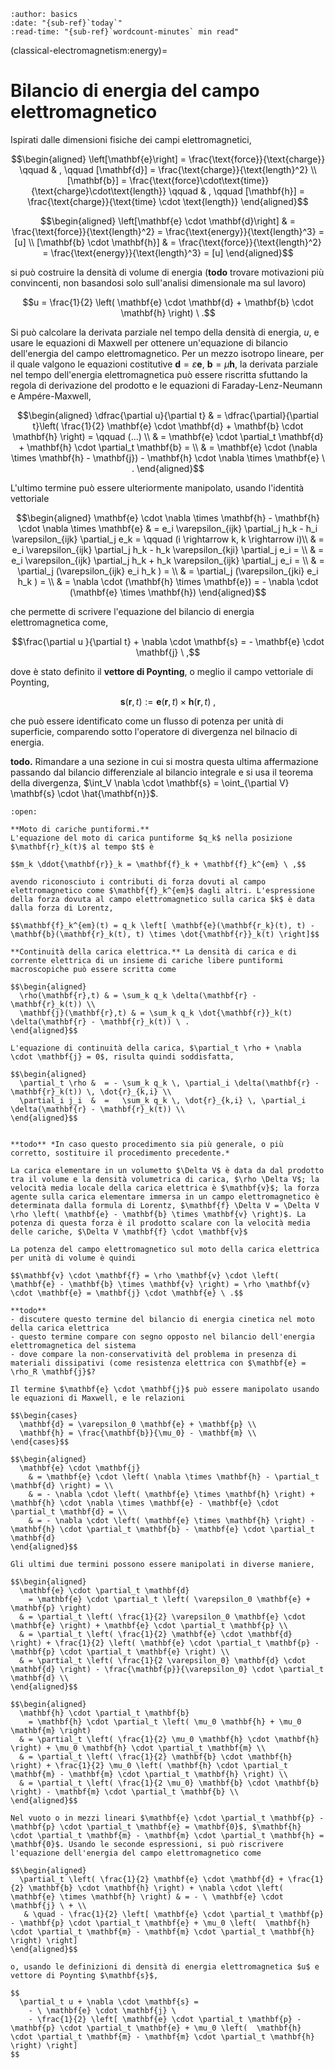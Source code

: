 ```{article-info}
:author: basics
:date: "{sub-ref}`today`"
:read-time: "{sub-ref}`wordcount-minutes` min read"
```

(classical-electromagnetism:energy)=
# Bilancio di energia del campo elettromagnetico

Ispirati dalle dimensioni fisiche dei campi elettromagnetici,

$$\begin{aligned}
\left[\mathbf{e}\right] = \frac{\text{force}}{\text{charge}} \qquad & , \qquad
[\mathbf{d}] = \frac{\text{charge}}{\text{length}^2} \\
[\mathbf{b}] = \frac{\text{force}\cdot\text{time}}{\text{charge}\cdot\text{length}} \qquad & , \qquad
[\mathbf{h}] = \frac{\text{charge}}{\text{time} \cdot \text{length}}
\end{aligned}$$
<!--$$[\varepsilon] = \frac{\text{charge}^2}{\text{force} \cdot \text{length}^2} = \frac{C^2}{N \ m^2}$$-->
<!--$$[\mu] = \frac{\text{charge}^2}{\text{force} \cdot \text{length}^2} = \frac{C^2}{N \ m^2}$$-->

$$\begin{aligned}
\left[\mathbf{e} \cdot \mathbf{d}\right] & = \frac{\text{force}}{\text{length}^2} = \frac{\text{energy}}{\text{length}^3} = [u] \\
[\mathbf{b} \cdot \mathbf{h}] & = \frac{\text{force}}{\text{length}^2} = \frac{\text{energy}}{\text{length}^3} = [u]
\end{aligned}$$

si può costruire la densità di volume di energia  (**todo** trovare motivazioni più convincenti, non basandosi solo sull'analisi dimensionale ma sul lavoro)

$$u = \frac{1}{2} \left( \mathbf{e} \cdot \mathbf{d} + \mathbf{b} \cdot \mathbf{h} \right) \ .$$

Si può calcolare la derivata parziale nel tempo della densità di energia, $u$, e usare le equazioni di Maxwell per ottenere un'equazione di bilancio dell'energia del campo elettromagnetico. Per un mezzo isotropo lineare, per il quale valgono le equazioni costitutive $\mathbf{d} = \varepsilon \mathbf{e}$, $\mathbf{b} = \mu \mathbf{h}$, la derivata parziale nel tempo dell'energia elettromagnetica può essere riscritta sfuttando la regola di derivazione del prodotto e le equazioni di Faraday-Lenz-Neumann e Ampére-Maxwell,

$$\begin{aligned}
\dfrac{\partial u}{\partial t} & = \dfrac{\partial}{\partial t}\left( \frac{1}{2} \mathbf{e} \cdot \mathbf{d} + \mathbf{b} \cdot \mathbf{h} \right) =  \qquad (...) \\
& = \mathbf{e} \cdot \partial_t \mathbf{d} + \mathbf{h} \cdot \partial_t \mathbf{b} = \\
& = \mathbf{e} \cdot (\nabla \times \mathbf{h} - \mathbf{j}) - \mathbf{h} \cdot \nabla \times \mathbf{e} \ .
\end{aligned}$$

L'ultimo termine può essere ulteriormente manipolato, usando l'identità vettoriale 

$$\begin{aligned}
\mathbf{e} \cdot \nabla \times \mathbf{h} - \mathbf{h} \cdot \nabla \times \mathbf{e} & = e_i \varepsilon_{ijk} \partial_j h_k - h_i \varepsilon_{ijk} \partial_j e_k = \qquad (i \rightarrow k, k \rightarrow i)\\
& = e_i \varepsilon_{ijk} \partial_j h_k - h_k \varepsilon_{kji} \partial_j e_i = \\
& = e_i \varepsilon_{ijk} \partial_j h_k + h_k \varepsilon_{ijk} \partial_j e_i = \\
& =  \partial_j (\varepsilon_{ijk} e_i  h_k ) = \\
& =  \partial_j (\varepsilon_{jki} e_i  h_k ) = \\
& = \nabla \cdot (\mathbf{h} \times \mathbf{e}) = - \nabla \cdot (\mathbf{e} \times \mathbf{h})
\end{aligned}$$

che permette di scrivere l'equazione del bilancio di energia elettromagnetica come,

$$\frac{\partial u }{\partial t} + \nabla \cdot \mathbf{s} = - \mathbf{e} \cdot \mathbf{j} \ ,$$

dove è stato definito il **vettore di Poynting**, o meglio il campo vettoriale di Poynting,

$$\mathbf{s}(\mathbf{r},t) := \mathbf{e}(\mathbf{r},t) \times \mathbf{h}(\mathbf{r},t) \ ,$$

che può essere identificato come un flusso di potenza per unità di superficie, comparendo sotto l'operatore di divergenza nel bilnacio di energia.

**todo.** Rimandare a una sezione in cui si mostra questa ultima affermazione passando dal bilancio differenziale al bilancio integrale e si usa il teorema della divergenza, $\int_V \nabla \cdot \mathbf{s} = \oint_{\partial V} \mathbf{s} \cdot \hat{\mathbf{n}}$.


```{dropdown} Bilancio di energia di cariche nel vuoto, o i materiali senza polarizzazione o magnetizzazione
:open:

**Moto di cariche puntiformi.**
L'equazione del moto di carica puntiforme $q_k$ nella posizione $\mathbf{r}_k(t)$ al tempo $t$ è

$$m_k \ddot{\mathbf{r}}_k = \mathbf{f}_k + \mathbf{f}_k^{em} \ ,$$

avendo riconosciuto i contributi di forza dovuti al campo elettromagnetico come $\mathbf{f}_k^{em}$ dagli altri. L'espressione della forza dovuta al campo elettromagnetico sulla carica $k$ è data dalla forza di Lorentz,

$$\mathbf{f}_k^{em}(t) = q_k \left[ \mathbf{e}(\mathbf{r_k}(t), t) - \mathbf{b}(\mathbf{r}_k(t), t) \times \dot{\mathbf{r}}_k(t) \right]$$

**Continuità della carica elettrica.** La densità di carica e di corrente elettrica di un insieme di cariche libere puntiformi macroscopiche può essere scritta come

$$\begin{aligned}
  \rho(\mathbf{r},t) & = \sum_k q_k \delta(\mathbf{r} - \mathbf{r}_k(t)) \\
  \mathbf{j}(\mathbf{r},t) & = \sum_k q_k \dot{\mathbf{r}}_k(t) \delta(\mathbf{r} - \mathbf{r}_k(t)) \ .
\end{aligned}$$

L'equazione di continuità della carica, $\partial_t \rho + \nabla \cdot \mathbf{j} = 0$, risulta quindi soddisfatta,

$$\begin{aligned}
  \partial_t \rho &  = - \sum_k q_k \, \partial_i \delta(\mathbf{r} - \mathbf{r}_k(t)) \, \dot{r}_{k,i} \\
  \partial_i j_i  &  =   \sum_k q_k \, \dot{r}_{k,i} \, \partial_i \delta(\mathbf{r} - \mathbf{r}_k(t)) \\
\end{aligned}$$

```




```{dropdown} Procedimento alternativo (e più generale?)

**todo** *In caso questo procedimento sia più generale, o più corretto, sostituire il procedimento precedente.*

La carica elementare in un volumetto $\Delta V$ è data da dal prodotto tra il volume e la densità volumetrica di carica, $\rho \Delta V$; la velocità media locale della carica elettrica è $\mathbf{v}$; la forza agente sulla carica elementare immersa in un campo elettromagnetico è determinata dalla formula di Lorentz, $\mathbf{f} \Delta V = \Delta V \rho \left( \mathbf{e} - \mathbf{b} \times \mathbf{v} \right)$. La potenza di questa forza è il prodotto scalare con la velocità media delle cariche, $\Delta V \mathbf{f} \cdot \mathbf{v}$

La potenza del campo elettromagnetico sul moto della carica elettrica per unità di volume è quindi 

$$\mathbf{v} \cdot \mathbf{f} = \rho \mathbf{v} \cdot \left( \mathbf{e} - \mathbf{b} \times \mathbf{v} \right) = \rho \mathbf{v} \cdot \mathbf{e} = \mathbf{j} \cdot \mathbf{e} \ .$$

**todo**
- discutere questo termine del bilancio di energia cinetica nel moto della carica elettrica
- questo termine compare con segno opposto nel bilancio dell'energia elettromagnetica del sistema
- dove compare la non-conservatività del problema in presenza di materiali dissipativi (come resistenza elettrica con $\mathbf{e} = \rho_R \mathbf{j}$?

Il termine $\mathbf{e} \cdot \mathbf{j}$ può essere manipolato usando le equazioni di Maxwell, e le relazioni

$$\begin{cases}
  \mathbf{d} = \varepsilon_0 \mathbf{e} + \mathbf{p} \\
  \mathbf{h} = \frac{\mathbf{b}}{\mu_0} - \mathbf{m} \\
\end{cases}$$

$$\begin{aligned}
  \mathbf{e} \cdot \mathbf{j} 
    & = \mathbf{e} \cdot \left( \nabla \times \mathbf{h} - \partial_t \mathbf{d} \right) = \\
    & = - \nabla \cdot \left( \mathbf{e} \times \mathbf{h} \right) + \mathbf{h} \cdot \nabla \times \mathbf{e} - \mathbf{e} \cdot \partial_t \mathbf{d} = \\
    & = - \nabla \cdot \left( \mathbf{e} \times \mathbf{h} \right) - \mathbf{h} \cdot \partial_t \mathbf{b} - \mathbf{e} \cdot \partial_t \mathbf{d} 
\end{aligned}$$

Gli ultimi due termini possono essere manipolati in diverse maniere,

$$\begin{aligned}
  \mathbf{e} \cdot \partial_t \mathbf{d}
    = \mathbf{e} \cdot \partial_t \left( \varepsilon_0 \mathbf{e} + \mathbf{p} \right) 
  & = \partial_t \left( \frac{1}{2} \varepsilon_0 \mathbf{e} \cdot \mathbf{e} \right) + \mathbf{e} \cdot \partial_t \mathbf{p} \\
  & = \partial_t \left( \frac{1}{2} \mathbf{e} \cdot \mathbf{d} \right) + \frac{1}{2} \left( \mathbf{e} \cdot \partial_t \mathbf{p} - \mathbf{p} \cdot \partial_t \mathbf{e} \right) \\
  & = \partial_t \left( \frac{1}{2 \varepsilon_0} \mathbf{d} \cdot \mathbf{d} \right) - \frac{\mathbf{p}}{\varepsilon_0} \cdot \partial_t \mathbf{d} \\
\end{aligned}$$

$$\begin{aligned}
  \mathbf{h} \cdot \partial_t \mathbf{b}
    = \mathbf{h} \cdot \partial_t \left( \mu_0 \mathbf{h} + \mu_0 \mathbf{m} \right) 
  & = \partial_t \left( \frac{1}{2} \mu_0 \mathbf{h} \cdot \mathbf{h} \right) + \mu_0 \mathbf{h} \cdot \partial_t \mathbf{m} \\
  & = \partial_t \left( \frac{1}{2} \mathbf{b} \cdot \mathbf{h} \right) + \frac{1}{2} \mu_0 \left( \mathbf{h} \cdot \partial_t \mathbf{m} - \mathbf{m} \cdot \partial_t \mathbf{h} \right) \\
  & = \partial_t \left( \frac{1}{2 \mu_0} \mathbf{b} \cdot \mathbf{b} \right) - \mathbf{m} \cdot \partial_t \mathbf{b} \\
\end{aligned}$$

Nel vuoto o in mezzi lineari $\mathbf{e} \cdot \partial_t \mathbf{p} - \mathbf{p} \cdot \partial_t \mathbf{e} = \mathbf{0}$, $\mathbf{h} \cdot \partial_t \mathbf{m} - \mathbf{m} \cdot \partial_t \mathbf{h} = \mathbf{0}$. Usando le seconde espressioni, si può riscrivere l'equazione dell'energia del campo elettromagnetico come

$$\begin{aligned}
  \partial_t \left( \frac{1}{2} \mathbf{e} \cdot \mathbf{d} + \frac{1}{2} \mathbf{b} \cdot \mathbf{h} \right) + \nabla \cdot \left( \mathbf{e} \times \mathbf{h} \right) & = - \ \mathbf{e} \cdot \mathbf{j} \ + \\
   & \quad - \frac{1}{2} \left[ \mathbf{e} \cdot \partial_t \mathbf{p} - \mathbf{p} \cdot \partial_t \mathbf{e} + \mu_0 \left(  \mathbf{h} \cdot \partial_t \mathbf{m} - \mathbf{m} \cdot \partial_t \mathbf{h} \right) \right]
\end{aligned}$$

o, usando le definizioni di densità di energia elettromagnetica $u$ e vettore di Poynting $\mathbf{s}$,

$$
  \partial_t u + \nabla \cdot \mathbf{s} =
    - \ \mathbf{e} \cdot \mathbf{j} \
    - \frac{1}{2} \left[ \mathbf{e} \cdot \partial_t \mathbf{p} - \mathbf{p} \cdot \partial_t \mathbf{e} + \mu_0 \left(  \mathbf{h} \cdot \partial_t \mathbf{m} - \mathbf{m} \cdot \partial_t \mathbf{h} \right) \right]
$$


```

